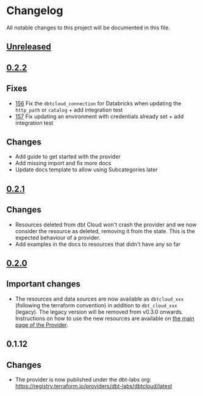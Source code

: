# Changelog

All notable changes to this project will be documented in this file.

## [Unreleased](https://github.com/dbt-labs/terraform-provider-dbtcloud/compare/v0.2.2...HEAD)

## [0.2.2](https://github.com/dbt-labs/terraform-provider-dbtcloud/compare/v0.2.1...v0.2.2)

## Fixes

- [156](https://github.com/dbt-labs/terraform-provider-dbtcloud/issues/156) Fix the `dbtcloud_connection` for Databricks when updating the `http_path` or `catalog` + add integration test
- [157](https://github.com/dbt-labs/terraform-provider-dbtcloud/issues/157) Fix updating an environment with credentials already set + add integration test

## Changes

- Add guide to get started with the provider
- Add missing import and fix more docs
- Update docs template to allow using Subcategories later

## [0.2.1](https://github.com/dbt-labs/terraform-provider-dbtcloud/compare/v0.2.0...v0.2.1)

## Changes

- Resources deleted from dbt Cloud won't crash the provider and we now consider the resource as deleted, removing it from the state. This is the expected behaviour of a provider.
- Add examples in the docs to resources that didn't have any so far

## [0.2.0](https://github.com/dbt-labs/terraform-provider-dbtcloud/compare/v0.1.12...v0.2.0)

## Important changes

- The resources and data sources are now available as `dbtcloud_xxx` (following the terraform convention) in addition to `dbt_cloud_xxx` (legacy). The legacy version will be removed from v0.3.0 onwards. Instructions on how to use the new resources are available on [the main page of the Provider](https://registry.terraform.io/providers/dbt-labs/dbtcloud/latest/docs).

## 0.1.12

## Changes

- The provider is now published under the dbt-labs org: https://registry.terraform.io/providers/dbt-labs/dbtcloud/latest
